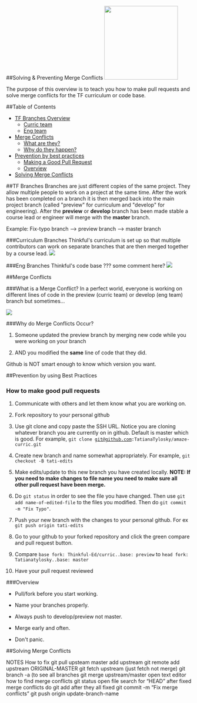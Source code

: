 ##Solving & Preventing Merge Conflicts
<img src="https://octodex.github.com/images/Professortocat_v2.png" width="200" />

The purpose of this overview is to teach you how to make pull requests and solve merge conflicts for the TF curriculum or code base.

##Table of Contents

* [TF Branches Overview](#TFBranches)
  * [Curric team](#curriculumbranches)
  * [Eng team](#engbranches)
* [Merge Conflicts](#mergeconflicts)
  * [What are they?](#whatarethey)
  * [Why do they happen?](#whymergeconflicts)
* [Prevention by best practices](#prevention)
  * [Making a Good Pull Request](#pullrequests)
  * [Overview](#overview)
* [Solving Merge Conflicts](#solving)

<a name="TFBranches"></a>
##TF Branches
Branches are just different copies of the same project. They allow multiple
people to work on a project at the same time. After the work has
been completed on a branch it is then merged back into the main project
branch (called "preview" for curriculum and "develop" for
engineering). After the **preview** or **develop** branch has been made stable
a course lead or engineer will merge with the **master** branch.

Example:
Fix-typo branch --> preview branch --> master branch

<a name="curriculumbranches"></a>
###Curriculum Branches
Thinkful's curriculum is set up so that multiple contributors can work on
separate branches that are then merged together by a course lead.
![](http://i.imgur.com/bf4hpLn.png)

<a name="engbranches"></a>
###Eng Branches
Thinkful's code base ??? some comment here?
![](http://i.imgur.com/mJu0BdQ.png)

<a name="mergeconflicts"></a>
##Merge Conflicts

<a name="whatarethey"></a>
###What is a Merge Conflict?
In a perfect world, everyone is working on different lines of code in
the preview (curric team) or develop (eng team) branch but sometimes...

![](http://i.imgur.com/vCkvoEo.png)

<a name="whymergeconflicts"></a>
###Why do Merge Conflicts Occur?

1. Someone updated the preview branch by merging new code while you were
   working on your branch

2. AND you modified the **same** line of code that they did.

Github is NOT smart enough to know which version you want.

<a name="prevention"></a>
##Prevention by using Best Practices

<a name="pullrequests"></a>
### How to make good pull requests

1. Communicate with others and let them know what you are working on.

2. Fork repository to your personal github

3. Use git clone and copy paste the SSH URL. Notice you are cloning whatever branch you are currently on in github. Default is master which is good. For example, <code>git clone git@github.com:TatianaTylosky/amaze-curric.git</code>

4. Create new branch and name somewhat appropriately. For example, <code>git checkout -B
   tati-edits</code>

5. Make edits/update to this new branch you have created locally. **NOTE: If you need to make changes to file name you need to make sure all other pull request have been merge.**

6. Do <code>git status</code> in order to see the file you have
   changed. Then use <code>git add
   name-of-edited-file</code> to the files you modified. Then do <code>git commit -m "Fix Typo"</code>.

7. Push your new branch with the changes to your personal github. For
   ex <code>git push origin tati-edits</code>

8. Go to your github to your forked repository and click the green
   compare and pull request button.

9. Compare <code>base fork: Thinkful-Ed/curric..base: preview</code> to <code>head fork: Tatianatylosky..base: master</code>

10. Have your pull request reviewed

<a name="overview"></a>
###Overview

* Pull/fork before you start working.

* Name your branches properly.

* Always push to develop/preview not master.

* Merge early and often.

* Don't panic.


<a name="solving"></a>
##Solving Merge Conflicts

NOTES
How to fix
git pull upsteam master
add upstream
git remote add upstream ORIGINAL-MASTER
git fetch upstream (just fetch not merge)
git branch -a (to see all branches
git merge upstream/master
open text editor
how to find merge conflicts
git status
open file
search for “HEAD”
after fixed merge conflicts do git add
after they all fixed git commit -m “Fix merge conflicts”
git push origin update-branch-name

